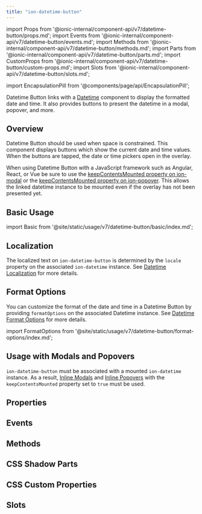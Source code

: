```yaml
---
title: "ion-datetime-button"
---
```

import Props from '@ionic-internal/component-api/v7/datetime-button/props.md';
import Events from '@ionic-internal/component-api/v7/datetime-button/events.md';
import Methods from '@ionic-internal/component-api/v7/datetime-button/methods.md';
import Parts from '@ionic-internal/component-api/v7/datetime-button/parts.md';
import CustomProps from '@ionic-internal/component-api/v7/datetime-button/custom-props.md';
import Slots from '@ionic-internal/component-api/v7/datetime-button/slots.md';

<head>
  <title>ion-datetime-button: Ionic Input for Datetime Picker</title>
  <meta name="description" content="Datetime button links with a datetime instance to easily a datetime in a popover, modal, and more." />
</head>

import EncapsulationPill from '@components/page/api/EncapsulationPill';

<EncapsulationPill type="shadow" />

Datetime Button links with a [Datetime](./datetime) component to display the formatted date and time. It also provides buttons to present the datetime in a modal, popover, and more.

## Overview

Datetime Button should be used when space is constrained. This component displays buttons which show the current date and time values. When the buttons are tapped, the date or time pickers open in the overlay.

When using Datetime Button with a JavaScript framework such as Angular, React, or Vue be sure to use the [keepContentsMounted property on ion-modal](./modal#keepcontentsmounted) or the [keepContentsMounted property on ion-popover](./popover#keepcontentsmounted). This allows the linked datetime instance to be mounted even if the overlay has not been presented yet.

## Basic Usage

import Basic from '@site/static/usage/v7/datetime-button/basic/index.md';

<Basic />

## Localization

The localized text on `ion-datetime-button` is determined by the `locale` property on the associated `ion-datetime` instance. See [Datetime Localization](./datetime#localization) for more details.

## Format Options

You can customize the format of the date and time in a Datetime Button by providing `formatOptions` on the associated Datetime instance. See [Datetime Format Options](./datetime#format-options) for more details.

import FormatOptions from '@site/static/usage/v7/datetime-button/format-options/index.md';

<FormatOptions />

## Usage with Modals and Popovers

`ion-datetime-button` must be associated with a mounted `ion-datetime` instance. As a result, [Inline Modals](./modal#inline-modals-recommended) and [Inline Popovers](./popover#inline-popovers) with the `keepContentsMounted` property set to `true` must be used.

<!--
## Customization

TODO

### Buttons

TODO

### Theming

TODO
-->

## Properties
<Props />

## Events
<Events />

## Methods
<Methods />

## CSS Shadow Parts
<Parts />

## CSS Custom Properties
<CustomProps />

## Slots
<Slots />

